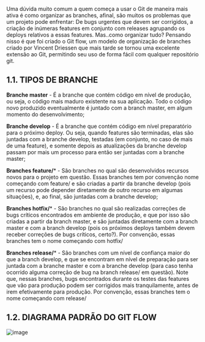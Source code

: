 
Uma dúvida muito comum a quem começa a usar o Git de maneira mais ativa é como organizar as branches, afinal, são muitos os problemas que um projeto pode enfrentar: De bugs urgentes que devem ser corrigidos, a criação de inúmeras features em conjunto com releases agrupando os deploys relativos a essas features. Mas..como organizar tudo? Pensando nisso é que foi criado o Git flow, um modelo de organização de branches criado por Vincent Driessen que mais tarde se tornou uma excelente extensão ao Git, permitindo seu uso de forma fácil com qualquer repositório git. 

## 1.1.	TIPOS DE BRANCHE

**Branche master** - É a branche que contém código em nível de produção, ou seja, o código mais maduro existente na sua aplicação. Todo o código novo produzido eventualmente é juntado com a branch master, em algum momento do desenvolvimento;

**Branche develop** - É a branche que contém código em nível preparatório para o próximo deploy. Ou seja, quando features são terminadas, elas são juntadas com a branche develop, testadas (em conjunto, no caso de mais de uma feature), e somente depois as atualizações da branche develop passam por mais um processo para então ser juntadas com a branche master;

**Branches feature/*** - São branches no qual são desenvolvidos recursos novos para o projeto em questão. Essas branches tem por convenção nome começando com feature/ e são criadas a partir da branche develop (pois um recurso pode depender diretamente de outro recurso em algumas situações), e, ao final, são juntadas com a branche develop;

**Branches hotfix/*** - São branches no qual são realizadas correções de bugs críticos encontrados em ambiente de produção, e que por isso são criadas a partir da branch master, e são juntadas diretamente com a branch master e com a branch develop (pois os próximos deploys também devem receber correções de bugs críticos, certo?). Por convenção, essas branches tem o nome começando com hotfix/

**Branches release/*** - São branches com um nível de confiança maior do que a branch develop, e que se encontram em nível de preparação para ser juntada com a branche master e com a branche develop (para caso tenha ocorrido alguma correção de bug na branch release/ em questão). Note que, nessas branches, bugs encontrados durante os testes das features que vão para produção podem ser corrigidos mais tranquilamente, antes de irem efetivamente para produção. Por convenção, essas branches tem o nome começando com release/

## 1.2.	DIAGRAMA PADRÃO DO GIT FLOW

![image](uploads/b27aa52f702dc6b0a661af8916870bb0/image.png)
